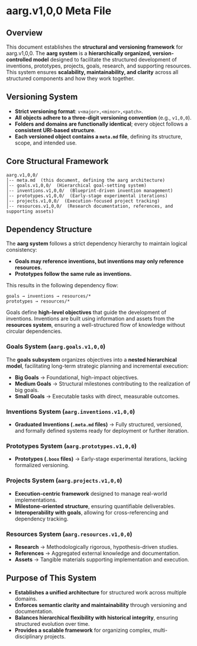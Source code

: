 # aarg.v1,0,0 Meta File

## Overview

This document establishes the **structural and versioning framework** for aarg.v1,0,0. The **aarg system** is a **hierarchically organized, version-controlled model** designed to facilitate the structured development of inventions, prototypes, projects, goals, research, and supporting resources. This system ensures **scalability, maintainability, and clarity** across all structured components and how they work together.

## Versioning System

- **Strict versioning format**: `v<major>,<minor>,<patch>`.
- **All objects adhere to a three-digit versioning convention** (e.g., `v1,0,0`).
- **Folders and domains are functionally identical**; every object follows a **consistent URI-based structure**.
- **Each versioned object contains a `meta.md` file**, defining its structure, scope, and intended use.

## Core Structural Framework

```
aarg.v1,0,0/
│-- meta.md  (this document, defining the aarg architecture)
│-- goals.v1,0,0/  (Hierarchical goal-setting system)
│-- inventions.v1,0,0/  (Blueprint-driven invention management)
│-- prototypes.v1,0,0/  (Early-stage experimental iterations)
│-- projects.v1,0,0/  (Execution-focused project tracking)
│-- resources.v1,0,0/  (Research documentation, references, and supporting assets)
```

## Dependency Structure
The **aarg system** follows a strict dependency hierarchy to maintain logical consistency:
- **Goals may reference inventions, but inventions may only reference resources.**
- **Prototypes follow the same rule as inventions.**

This results in the following dependency flow:
```
goals → inventions → resources/*
prototypes → resources/*
```
Goals define **high-level objectives** that guide the development of inventions. Inventions are built using information and assets from the **resources system**, ensuring a well-structured flow of knowledge without circular dependencies.

### **Goals System** (`aarg.goals.v1,0,0`)

The **goals subsystem** organizes objectives into a **nested hierarchical model**, facilitating long-term strategic planning and incremental execution:

- **Big Goals** → Foundational, high-impact objectives.
- **Medium Goals** → Structural milestones contributing to the realization of big goals.
- **Small Goals** → Executable tasks with direct, measurable outcomes.

### **Inventions System** (`aarg.inventions.v1,0,0`)

- **Graduated Inventions (`.meta.md` files)** → Fully structured, versioned, and formally defined systems ready for deployment or further iteration.

### **Prototypes System** (`aarg.prototypes.v1,0,0`)

- **Prototypes (`.boox` files)** → Early-stage experimental iterations, lacking formalized versioning.

### **Projects System** (`aarg.projects.v1,0,0`)

- **Execution-centric framework** designed to manage real-world implementations.
- **Milestone-oriented structure**, ensuring quantifiable deliverables.
- **Interoperability with goals**, allowing for cross-referencing and dependency tracking.

### **Resources System** (`aarg.resources.v1,0,0`)

- **Research** → Methodologically rigorous, hypothesis-driven studies.
- **References** → Aggregated external knowledge and documentation.
- **Assets** → Tangible materials supporting implementation and execution.

## Purpose of This System

- **Establishes a unified architecture** for structured work across multiple domains.
- **Enforces semantic clarity and maintainability** through versioning and documentation.
- **Balances hierarchical flexibility with historical integrity**, ensuring structured evolution over time.
- **Provides a scalable framework** for organizing complex, multi-disciplinary projects.

